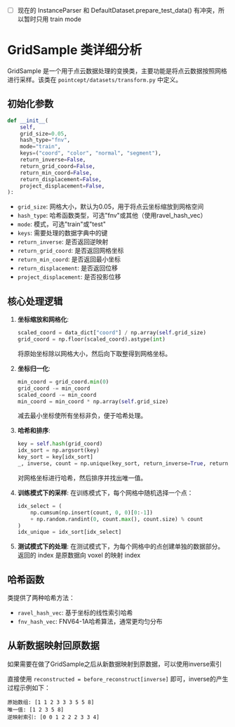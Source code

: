 
-[ ] 现在的 InstanceParser 和 DefaultDataset.prepare_test_data() 有冲突，所以暂时只用 train mode

# GridSample 类详细分析

GridSample 是一个用于点云数据处理的变换类，主要功能是将点云数据按照网格进行采样。该类在 `pointcept/datasets/transform.py` 中定义。

## 初始化参数

```python
def __init__(
    self,
    grid_size=0.05,
    hash_type="fnv",
    mode="train",
    keys=("coord", "color", "normal", "segment"),
    return_inverse=False,
    return_grid_coord=False,
    return_min_coord=False,
    return_displacement=False,
    project_displacement=False,
):
```

- `grid_size`: 网格大小，默认为0.05，用于将点云坐标缩放到网格空间
- `hash_type`: 哈希函数类型，可选"fnv"或其他（使用ravel_hash_vec）
- `mode`: 模式，可选"train"或"test"
- `keys`: 需要处理的数据字典中的键
- `return_inverse`: 是否返回逆映射
- `return_grid_coord`: 是否返回网格坐标
- `return_min_coord`: 是否返回最小坐标
- `return_displacement`: 是否返回位移
- `project_displacement`: 是否投影位移

## 核心处理逻辑

1. **坐标缩放和网格化**:
   ```python
   scaled_coord = data_dict["coord"] / np.array(self.grid_size)
   grid_coord = np.floor(scaled_coord).astype(int)
   ```
   将原始坐标除以网格大小，然后向下取整得到网格坐标。

2. **坐标归一化**:
   ```python
   min_coord = grid_coord.min(0)
   grid_coord -= min_coord
   scaled_coord -= min_coord
   min_coord = min_coord * np.array(self.grid_size)
   ```
   减去最小坐标使所有坐标非负，便于哈希处理。

3. **哈希和排序**:
   ```python
   key = self.hash(grid_coord)
   idx_sort = np.argsort(key)
   key_sort = key[idx_sort]
   _, inverse, count = np.unique(key_sort, return_inverse=True, return_counts=True)
   ```
   对网格坐标进行哈希，然后排序并找出唯一值。

4. **训练模式下的采样**:
   在训练模式下，每个网格中随机选择一个点：
   ```python
   idx_select = (
       np.cumsum(np.insert(count, 0, 0)[0:-1])
       + np.random.randint(0, count.max(), count.size) % count
   )
   idx_unique = idx_sort[idx_select]
   ```

5. **测试模式下的处理**:
   在测试模式下，为每个网格中的点创建单独的数据部分。
   返回的 index 是原数据向 voxel 的映射 index

## 哈希函数

类提供了两种哈希方法：
- `ravel_hash_vec`: 基于坐标的线性索引哈希
- `fnv_hash_vec`: FNV64-1A哈希算法，通常更均匀分布

## 从新数据映射回原数据

如果需要在做了GridSample之后从新数据映射到原数据，可以使用inverse索引

直接使用 `reconstructed = before_reconstruct[inverse]` 即可，inverse的产生过程示例如下：
```text
原始数组: [1 1 2 3 3 3 5 5 8]
唯一值: [1 2 3 5 8]
逆映射索引: [0 0 1 2 2 2 3 3 4]
```